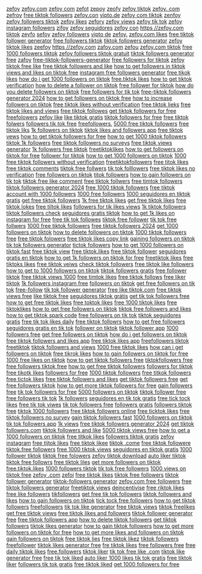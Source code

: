 <a href="https://colab.research.google.com/drive/1AdzPtITRseCgWU4H1sXs4MCLcKm1cZXQ" rel="follow">zefoy</a>
<a href="https://colab.research.google.com/drive/1AdzPtITRseCgWU4H1sXs4MCLcKm1cZXQ" rel="follow">zefoy.com</a>
<a href="https://colab.research.google.com/drive/1AdzPtITRseCgWU4H1sXs4MCLcKm1cZXQ" rel="follow">zefoy com</a>
<a href="https://colab.research.google.com/drive/1AdzPtITRseCgWU4H1sXs4MCLcKm1cZXQ" rel="follow">zefot</a>
<a href="https://colab.research.google.com/drive/1AdzPtITRseCgWU4H1sXs4MCLcKm1cZXQ" rel="follow">zepoy</a>
<a href="https://colab.research.google.com/drive/1AdzPtITRseCgWU4H1sXs4MCLcKm1cZXQ" rel="follow">zeofy</a>
<a href="https://colab.research.google.com/drive/1AdzPtITRseCgWU4H1sXs4MCLcKm1cZXQ" rel="follow">zefoy tiktok</a>
<a href="https://colab.research.google.com/drive/1AdzPtITRseCgWU4H1sXs4MCLcKm1cZXQ" rel="follow">zefoy. com</a>
<a href="https://colab.research.google.com/drive/1AdzPtITRseCgWU4H1sXs4MCLcKm1cZXQ" rel="follow">zefroy</a>
<a href="https://colab.research.google.com/drive/1AdzPtITRseCgWU4H1sXs4MCLcKm1cZXQ" rel="follow">free tiktok followers</a>
<a href="https://colab.research.google.com/drive/1AdzPtITRseCgWU4H1sXs4MCLcKm1cZXQ" rel="follow">zefoy.con</a>
<a href="https://colab.research.google.com/drive/1AdzPtITRseCgWU4H1sXs4MCLcKm1cZXQ" rel="follow">vipto.de</a>
<a href="https://colab.research.google.com/drive/1AdzPtITRseCgWU4H1sXs4MCLcKm1cZXQ" rel="follow">zefoy com tiktok</a>
<a href="https://colab.research.google.com/drive/1AdzPtITRseCgWU4H1sXs4MCLcKm1cZXQ" rel="follow">zenfoy</a>
<a href="https://colab.research.google.com/drive/1AdzPtITRseCgWU4H1sXs4MCLcKm1cZXQ" rel="follow">zefoy followers tiktok</a>
<a href="https://colab.research.google.com/drive/1AdzPtITRseCgWU4H1sXs4MCLcKm1cZXQ" rel="follow">zefoy likes</a>
<a href="https://colab.research.google.com/drive/1AdzPtITRseCgWU4H1sXs4MCLcKm1cZXQ" rel="follow">zefory</a>
<a href="https://colab.research.google.com/drive/1AdzPtITRseCgWU4H1sXs4MCLcKm1cZXQ" rel="follow">zefoy views</a>
<a href="https://colab.research.google.com/drive/1AdzPtITRseCgWU4H1sXs4MCLcKm1cZXQ" rel="follow">zefoy tik tok</a>
<a href="https://colab.research.google.com/drive/1AdzPtITRseCgWU4H1sXs4MCLcKm1cZXQ" rel="follow">zefoy instagram followers</a>
<a href="https://colab.research.google.com/drive/1AdzPtITRseCgWU4H1sXs4MCLcKm1cZXQ" rel="follow">zifoy</a>
<a href="https://colab.research.google.com/drive/1AdzPtITRseCgWU4H1sXs4MCLcKm1cZXQ" rel="follow">zefoy seguidores</a>
<a href="https://colab.research.google.com/drive/1AdzPtITRseCgWU4H1sXs4MCLcKm1cZXQ" rel="follow">zefoy con</a>
<a href="https://colab.research.google.com/drive/1AdzPtITRseCgWU4H1sXs4MCLcKm1cZXQ" rel="follow">https //zefoy.com tiktok</a>
<a href="https://colab.research.google.com/drive/1AdzPtITRseCgWU4H1sXs4MCLcKm1cZXQ" rel="follow">zeyfo</a>
<a href="https://colab.research.google.com/drive/1AdzPtITRseCgWU4H1sXs4MCLcKm1cZXQ" rel="follow">sefoy</a>
<a href="https://colab.research.google.com/drive/1AdzPtITRseCgWU4H1sXs4MCLcKm1cZXQ" rel="follow">zefoy followers</a>
<a href="https://colab.research.google.com/drive/1AdzPtITRseCgWU4H1sXs4MCLcKm1cZXQ" rel="follow">vipto de</a>
<a href="https://colab.research.google.com/drive/1AdzPtITRseCgWU4H1sXs4MCLcKm1cZXQ" rel="follow">zefoy.</a>
<a href="https://colab.research.google.com/drive/1AdzPtITRseCgWU4H1sXs4MCLcKm1cZXQ" rel="follow">zefoy.com likes</a>
<a href="https://colab.research.google.com/drive/1AdzPtITRseCgWU4H1sXs4MCLcKm1cZXQ" rel="follow">free tiktok follower generator</a>
<a href="https://colab.research.google.com/drive/1AdzPtITRseCgWU4H1sXs4MCLcKm1cZXQ" rel="follow">free followers tiktok</a>
<a href="https://colab.research.google.com/drive/1AdzPtITRseCgWU4H1sXs4MCLcKm1cZXQ" rel="follow">tiktok followers generator</a>
<a href="https://colab.research.google.com/drive/1AdzPtITRseCgWU4H1sXs4MCLcKm1cZXQ" rel="follow">zefoy tiktok likes</a>
<a href="https://colab.research.google.com/drive/1AdzPtITRseCgWU4H1sXs4MCLcKm1cZXQ" rel="follow">zeefoy</a>
<a href="https://colab.research.google.com/drive/1AdzPtITRseCgWU4H1sXs4MCLcKm1cZXQ" rel="follow">https //zefoy.com</a>
<a href="https://colab.research.google.com/drive/1AdzPtITRseCgWU4H1sXs4MCLcKm1cZXQ" rel="follow">zafoy.com</a>
<a href="https://colab.research.google.com/drive/1AdzPtITRseCgWU4H1sXs4MCLcKm1cZXQ" rel="follow">zefou</a>
<a href="https://colab.research.google.com/drive/1AdzPtITRseCgWU4H1sXs4MCLcKm1cZXQ" rel="follow">zefoy.com tiktok</a>
<a href="https://colab.research.google.com/drive/1AdzPtITRseCgWU4H1sXs4MCLcKm1cZXQ" rel="follow">free 1000 followers tiktok</a>
<a href="https://colab.research.google.com/drive/1AdzPtITRseCgWU4H1sXs4MCLcKm1cZXQ" rel="follow">zefoy followers tiktok gratuit</a>
<a href="https://colab.research.google.com/drive/1AdzPtITRseCgWU4H1sXs4MCLcKm1cZXQ" rel="follow">tiktok followers generator free</a>
<a href="https://colab.research.google.com/drive/1AdzPtITRseCgWU4H1sXs4MCLcKm1cZXQ" rel="follow">zafoy</a>
<a href="https://colab.research.google.com/drive/1AdzPtITRseCgWU4H1sXs4MCLcKm1cZXQ" rel="follow">free-tiktok-followers-generator</a>
<a href="https://colab.research.google.com/drive/1AdzPtITRseCgWU4H1sXs4MCLcKm1cZXQ" rel="follow">free followers for tiktok</a>
<a href="https://colab.research.google.com/drive/1AdzPtITRseCgWU4H1sXs4MCLcKm1cZXQ" rel="follow">zefoy tiktok free like</a>
<a href="https://colab.research.google.com/drive/1AdzPtITRseCgWU4H1sXs4MCLcKm1cZXQ" rel="follow">free tiktok followers and like</a>
<a href="https://colab.research.google.com/drive/1AdzPtITRseCgWU4H1sXs4MCLcKm1cZXQ" rel="follow">how to get followers in tiktok</a>
<a href="https://colab.research.google.com/drive/1AdzPtITRseCgWU4H1sXs4MCLcKm1cZXQ" rel="follow">views and likes on tiktok free</a>
<a href="https://colab.research.google.com/drive/1AdzPtITRseCgWU4H1sXs4MCLcKm1cZXQ" rel="follow">instagram free followers generator</a>
<a href="https://colab.research.google.com/drive/1AdzPtITRseCgWU4H1sXs4MCLcKm1cZXQ" rel="follow">free tikok likes</a>
<a href="https://colab.research.google.com/drive/1AdzPtITRseCgWU4H1sXs4MCLcKm1cZXQ" rel="follow">how do i get 1000 followers on tiktok</a>
<a href="https://colab.research.google.com/drive/1AdzPtITRseCgWU4H1sXs4MCLcKm1cZXQ" rel="follow">free.tiktok likes</a>
<a href="https://colab.research.google.com/drive/1AdzPtITRseCgWU4H1sXs4MCLcKm1cZXQ" rel="follow">how to get tiktok verification</a>
<a href="https://colab.research.google.com/drive/1AdzPtITRseCgWU4H1sXs4MCLcKm1cZXQ" rel="follow">how to delete a follower on tiktok</a>
<a href="https://colab.research.google.com/drive/1AdzPtITRseCgWU4H1sXs4MCLcKm1cZXQ" rel="follow">free follower for tiktok</a>
<a href="https://colab.research.google.com/drive/1AdzPtITRseCgWU4H1sXs4MCLcKm1cZXQ" rel="follow">how do you delete followers on tiktok</a>
<a href="https://colab.research.google.com/drive/1AdzPtITRseCgWU4H1sXs4MCLcKm1cZXQ" rel="follow">free followers for tik tok</a>
<a href="https://colab.research.google.com/drive/1AdzPtITRseCgWU4H1sXs4MCLcKm1cZXQ" rel="follow">free-tiktok followers generator 2024</a>
<a href="https://colab.research.google.com/drive/1AdzPtITRseCgWU4H1sXs4MCLcKm1cZXQ" rel="follow">how to get followers on tiktok free</a>
<a href="https://colab.research.google.com/drive/1AdzPtITRseCgWU4H1sXs4MCLcKm1cZXQ" rel="follow">how to increase followers on tiktok</a>
<a href="https://colab.research.google.com/drive/1AdzPtITRseCgWU4H1sXs4MCLcKm1cZXQ" rel="follow">free tiktok likes without verification</a>
<a href="https://colab.research.google.com/drive/1AdzPtITRseCgWU4H1sXs4MCLcKm1cZXQ" rel="follow">free tiktok lieks</a>
<a href="https://colab.research.google.com/drive/1AdzPtITRseCgWU4H1sXs4MCLcKm1cZXQ" rel="follow">free tiktok likes and views</a>
<a href="https://colab.research.google.com/drive/1AdzPtITRseCgWU4H1sXs4MCLcKm1cZXQ" rel="follow">free tiktok followes</a>
<a href="https://colab.research.google.com/drive/1AdzPtITRseCgWU4H1sXs4MCLcKm1cZXQ" rel="follow">get tiktok followers for free</a>
<a href="https://colab.research.google.com/drive/1AdzPtITRseCgWU4H1sXs4MCLcKm1cZXQ" rel="follow">freefolowers</a>
<a href="https://colab.research.google.com/drive/1AdzPtITRseCgWU4H1sXs4MCLcKm1cZXQ" rel="follow">zefoy like</a>
<a href="https://colab.research.google.com/drive/1AdzPtITRseCgWU4H1sXs4MCLcKm1cZXQ" rel="follow">like tiktok gratis</a>
<a href="https://colab.research.google.com/drive/1AdzPtITRseCgWU4H1sXs4MCLcKm1cZXQ" rel="follow">tiktok followers for free</a>
<a href="https://colab.research.google.com/drive/1AdzPtITRseCgWU4H1sXs4MCLcKm1cZXQ" rel="follow">free tiktok folwers</a>
<a href="https://colab.research.google.com/drive/1AdzPtITRseCgWU4H1sXs4MCLcKm1cZXQ" rel="follow">followers tik tok free</a>
<a href="https://colab.research.google.com/drive/1AdzPtITRseCgWU4H1sXs4MCLcKm1cZXQ" rel="follow">freefollowers.</a>
<a href="https://colab.research.google.com/drive/1AdzPtITRseCgWU4H1sXs4MCLcKm1cZXQ" rel="follow">5000 free tiktok followers</a>
<a href="https://colab.research.google.com/drive/1AdzPtITRseCgWU4H1sXs4MCLcKm1cZXQ" rel="follow">free tiktok liks</a>
<a href="https://colab.research.google.com/drive/1AdzPtITRseCgWU4H1sXs4MCLcKm1cZXQ" rel="follow">1k followers on tiktok</a>
<a href="https://colab.research.google.com/drive/1AdzPtITRseCgWU4H1sXs4MCLcKm1cZXQ" rel="follow">tiktok likes and followers app</a>
<a href="https://colab.research.google.com/drive/1AdzPtITRseCgWU4H1sXs4MCLcKm1cZXQ" rel="follow">free tiktok vews</a>
<a href="https://colab.research.google.com/drive/1AdzPtITRseCgWU4H1sXs4MCLcKm1cZXQ" rel="follow">how to get tiktok followers for free</a>
<a href="https://colab.research.google.com/drive/1AdzPtITRseCgWU4H1sXs4MCLcKm1cZXQ" rel="follow">how to get 1000 tiktok followers</a>
<a href="https://colab.research.google.com/drive/1AdzPtITRseCgWU4H1sXs4MCLcKm1cZXQ" rel="follow">tiktok 1k followers</a>
<a href="https://colab.research.google.com/drive/1AdzPtITRseCgWU4H1sXs4MCLcKm1cZXQ" rel="follow">free tiktok followers no surveys</a>
<a href="https://colab.research.google.com/drive/1AdzPtITRseCgWU4H1sXs4MCLcKm1cZXQ" rel="follow">free tiktok views generator</a>
<a href="https://colab.research.google.com/drive/1AdzPtITRseCgWU4H1sXs4MCLcKm1cZXQ" rel="follow">1k followers free tiktok</a>
<a href="https://colab.research.google.com/drive/1AdzPtITRseCgWU4H1sXs4MCLcKm1cZXQ" rel="follow">freetiktoklikes</a>
<a href="https://colab.research.google.com/drive/1AdzPtITRseCgWU4H1sXs4MCLcKm1cZXQ" rel="follow">how to get followers on tiktok for free</a>
<a href="https://colab.research.google.com/drive/1AdzPtITRseCgWU4H1sXs4MCLcKm1cZXQ" rel="follow">follower for tiktok</a>
<a href="https://colab.research.google.com/drive/1AdzPtITRseCgWU4H1sXs4MCLcKm1cZXQ" rel="follow">how to get 1000 followers on tiktok</a>
<a href="https://colab.research.google.com/drive/1AdzPtITRseCgWU4H1sXs4MCLcKm1cZXQ" rel="follow">1000 free tiktok followers without verification</a>
<a href="https://colab.research.google.com/drive/1AdzPtITRseCgWU4H1sXs4MCLcKm1cZXQ" rel="follow">freetiktokfollowers</a>
<a href="https://colab.research.google.com/drive/1AdzPtITRseCgWU4H1sXs4MCLcKm1cZXQ" rel="follow">free titok likes</a>
<a href="https://colab.research.google.com/drive/1AdzPtITRseCgWU4H1sXs4MCLcKm1cZXQ" rel="follow">free tiktok comments</a>
<a href="https://colab.research.google.com/drive/1AdzPtITRseCgWU4H1sXs4MCLcKm1cZXQ" rel="follow">tiktok free follwers</a>
<a href="https://colab.research.google.com/drive/1AdzPtITRseCgWU4H1sXs4MCLcKm1cZXQ" rel="follow">tik tok folllowers</a>
<a href="https://colab.research.google.com/drive/1AdzPtITRseCgWU4H1sXs4MCLcKm1cZXQ" rel="follow">free tiktok likes no verification</a>
<a href="https://colab.research.google.com/drive/1AdzPtITRseCgWU4H1sXs4MCLcKm1cZXQ" rel="follow">free followers on tiktok</a>
<a href="https://colab.research.google.com/drive/1AdzPtITRseCgWU4H1sXs4MCLcKm1cZXQ" rel="follow">titok followers</a>
<a href="https://colab.research.google.com/drive/1AdzPtITRseCgWU4H1sXs4MCLcKm1cZXQ" rel="follow">how to gain followers on tik tok</a>
<a href="https://colab.research.google.com/drive/1AdzPtITRseCgWU4H1sXs4MCLcKm1cZXQ" rel="follow">tiktok free like comment</a>
<a href="https://colab.research.google.com/drive/1AdzPtITRseCgWU4H1sXs4MCLcKm1cZXQ" rel="follow">free tiktok follwers</a>
<a href="https://colab.research.google.com/drive/1AdzPtITRseCgWU4H1sXs4MCLcKm1cZXQ" rel="follow">free timtok followers</a>
<a href="https://colab.research.google.com/drive/1AdzPtITRseCgWU4H1sXs4MCLcKm1cZXQ" rel="follow">tiktok followers generator 2024</a>
<a href="https://colab.research.google.com/drive/1AdzPtITRseCgWU4H1sXs4MCLcKm1cZXQ" rel="follow">free 1000 tiktok followers</a>
<a href="https://colab.research.google.com/drive/1AdzPtITRseCgWU4H1sXs4MCLcKm1cZXQ" rel="follow">free tiktok account with 1000 followers</a>
<a href="https://colab.research.google.com/drive/1AdzPtITRseCgWU4H1sXs4MCLcKm1cZXQ" rel="follow">1000 free followers</a>
<a href="https://colab.research.google.com/drive/1AdzPtITRseCgWU4H1sXs4MCLcKm1cZXQ" rel="follow">1000 seguidores en tiktok gratis</a>
<a href="https://colab.research.google.com/drive/1AdzPtITRseCgWU4H1sXs4MCLcKm1cZXQ" rel="follow">get free tiktok followers</a>
<a href="https://colab.research.google.com/drive/1AdzPtITRseCgWU4H1sXs4MCLcKm1cZXQ" rel="follow">1k free tiktok likes</a>
<a href="https://colab.research.google.com/drive/1AdzPtITRseCgWU4H1sXs4MCLcKm1cZXQ" rel="follow">get free tiktok likes</a>
<a href="https://colab.research.google.com/drive/1AdzPtITRseCgWU4H1sXs4MCLcKm1cZXQ" rel="follow">free tiktok lokes</a>
<a href="https://colab.research.google.com/drive/1AdzPtITRseCgWU4H1sXs4MCLcKm1cZXQ" rel="follow">free tiltok likes</a>
<a href="https://colab.research.google.com/drive/1AdzPtITRseCgWU4H1sXs4MCLcKm1cZXQ" rel="follow">followers for tik likes views</a>
<a href="https://colab.research.google.com/drive/1AdzPtITRseCgWU4H1sXs4MCLcKm1cZXQ" rel="follow">1k tiktok followers</a>
<a href="https://colab.research.google.com/drive/1AdzPtITRseCgWU4H1sXs4MCLcKm1cZXQ" rel="follow">tiktok followers check</a>
<a href="https://colab.research.google.com/drive/1AdzPtITRseCgWU4H1sXs4MCLcKm1cZXQ" rel="follow">seguidores gratis tiktok</a>
<a href="https://colab.research.google.com/drive/1AdzPtITRseCgWU4H1sXs4MCLcKm1cZXQ" rel="follow">how to get 1k likes on instagram for free</a>
<a href="https://colab.research.google.com/drive/1AdzPtITRseCgWU4H1sXs4MCLcKm1cZXQ" rel="follow">free tik tok followes</a>
<a href="https://colab.research.google.com/drive/1AdzPtITRseCgWU4H1sXs4MCLcKm1cZXQ" rel="follow">tiktok free follower</a>
<a href="https://colab.research.google.com/drive/1AdzPtITRseCgWU4H1sXs4MCLcKm1cZXQ" rel="follow">tik tok free follwers</a>
<a href="https://colab.research.google.com/drive/1AdzPtITRseCgWU4H1sXs4MCLcKm1cZXQ" rel="follow">1000 free tiktok followers</a>
<a href="https://colab.research.google.com/drive/1AdzPtITRseCgWU4H1sXs4MCLcKm1cZXQ" rel="follow">free tiktok followers 2024</a>
<a href="https://colab.research.google.com/drive/1AdzPtITRseCgWU4H1sXs4MCLcKm1cZXQ" rel="follow">get 1000 followers on tiktok</a>
<a href="https://colab.research.google.com/drive/1AdzPtITRseCgWU4H1sXs4MCLcKm1cZXQ" rel="follow">how to delete followers on tiktok</a>
<a href="https://colab.research.google.com/drive/1AdzPtITRseCgWU4H1sXs4MCLcKm1cZXQ" rel="follow">1000 tiktok followers free</a>
<a href="https://colab.research.google.com/drive/1AdzPtITRseCgWU4H1sXs4MCLcKm1cZXQ" rel="follow">free tiktok folowers</a>
<a href="https://colab.research.google.com/drive/1AdzPtITRseCgWU4H1sXs4MCLcKm1cZXQ" rel="follow">free tiktok likes copy link</a>
<a href="https://colab.research.google.com/drive/1AdzPtITRseCgWU4H1sXs4MCLcKm1cZXQ" rel="follow">gaining followers on tiktok</a>
<a href="https://colab.research.google.com/drive/1AdzPtITRseCgWU4H1sXs4MCLcKm1cZXQ" rel="follow">tik tok followers generator</a>
<a href="https://colab.research.google.com/drive/1AdzPtITRseCgWU4H1sXs4MCLcKm1cZXQ" rel="follow">tictok followers</a>
<a href="https://colab.research.google.com/drive/1AdzPtITRseCgWU4H1sXs4MCLcKm1cZXQ" rel="follow">how to get 1000 followers on tiktok fast</a>
<a href="https://colab.research.google.com/drive/1AdzPtITRseCgWU4H1sXs4MCLcKm1cZXQ" rel="follow">free tiktok view</a>
<a href="https://colab.research.google.com/drive/1AdzPtITRseCgWU4H1sXs4MCLcKm1cZXQ" rel="follow">free tiktok.likes</a>
<a href="https://colab.research.google.com/drive/1AdzPtITRseCgWU4H1sXs4MCLcKm1cZXQ" rel="follow">free tiktok follower</a>
<a href="https://colab.research.google.com/drive/1AdzPtITRseCgWU4H1sXs4MCLcKm1cZXQ" rel="follow">seguidores gratis en tiktok</a>
<a href="https://colab.research.google.com/drive/1AdzPtITRseCgWU4H1sXs4MCLcKm1cZXQ" rel="follow">how to get 1k followers on tiktok for free</a>
<a href="https://colab.research.google.com/drive/1AdzPtITRseCgWU4H1sXs4MCLcKm1cZXQ" rel="follow">freetiktok likes</a>
<a href="https://colab.research.google.com/drive/1AdzPtITRseCgWU4H1sXs4MCLcKm1cZXQ" rel="follow">free tiktoks likes</a>
<a href="https://colab.research.google.com/drive/1AdzPtITRseCgWU4H1sXs4MCLcKm1cZXQ" rel="follow">free tiktok veiws</a>
<a href="https://colab.research.google.com/drive/1AdzPtITRseCgWU4H1sXs4MCLcKm1cZXQ" rel="follow">check tiktok followers</a>
<a href="https://colab.research.google.com/drive/1AdzPtITRseCgWU4H1sXs4MCLcKm1cZXQ" rel="follow">free tiktok like followers</a>
<a href="https://colab.research.google.com/drive/1AdzPtITRseCgWU4H1sXs4MCLcKm1cZXQ" rel="follow">how to get to 1000 followers on tiktok</a>
<a href="https://colab.research.google.com/drive/1AdzPtITRseCgWU4H1sXs4MCLcKm1cZXQ" rel="follow">tiktok followers gratis</a>
<a href="https://colab.research.google.com/drive/1AdzPtITRseCgWU4H1sXs4MCLcKm1cZXQ" rel="follow">free follower tiktok</a>
<a href="https://colab.research.google.com/drive/1AdzPtITRseCgWU4H1sXs4MCLcKm1cZXQ" rel="follow">free tiktok views 1000</a>
<a href="https://colab.research.google.com/drive/1AdzPtITRseCgWU4H1sXs4MCLcKm1cZXQ" rel="follow">free timtok likes</a>
<a href="https://colab.research.google.com/drive/1AdzPtITRseCgWU4H1sXs4MCLcKm1cZXQ" rel="follow">free tiktok follows</a>
<a href="https://colab.research.google.com/drive/1AdzPtITRseCgWU4H1sXs4MCLcKm1cZXQ" rel="follow">free liker tiktok</a>
<a href="https://colab.research.google.com/drive/1AdzPtITRseCgWU4H1sXs4MCLcKm1cZXQ" rel="follow">1k followers instagram free</a>
<a href="https://colab.research.google.com/drive/1AdzPtITRseCgWU4H1sXs4MCLcKm1cZXQ" rel="follow">followers on tiktok</a>
<a href="https://colab.research.google.com/drive/1AdzPtITRseCgWU4H1sXs4MCLcKm1cZXQ" rel="follow">get free followers on tik tok</a>
<a href="https://colab.research.google.com/drive/1AdzPtITRseCgWU4H1sXs4MCLcKm1cZXQ" rel="follow">free-follow</a>
<a href="https://colab.research.google.com/drive/1AdzPtITRseCgWU4H1sXs4MCLcKm1cZXQ" rel="follow">tik tok follower generator</a>
<a href="https://colab.research.google.com/drive/1AdzPtITRseCgWU4H1sXs4MCLcKm1cZXQ" rel="follow">free like tiktok.com</a>
<a href="https://colab.research.google.com/drive/1AdzPtITRseCgWU4H1sXs4MCLcKm1cZXQ" rel="follow">free tiktok views free</a>
<a href="https://colab.research.google.com/drive/1AdzPtITRseCgWU4H1sXs4MCLcKm1cZXQ" rel="follow">like tiktok free</a>
<a href="https://colab.research.google.com/drive/1AdzPtITRseCgWU4H1sXs4MCLcKm1cZXQ" rel="follow">seguidores tiktok grátis</a>
<a href="https://colab.research.google.com/drive/1AdzPtITRseCgWU4H1sXs4MCLcKm1cZXQ" rel="follow">get tik tok followers free</a>
<a href="https://colab.research.google.com/drive/1AdzPtITRseCgWU4H1sXs4MCLcKm1cZXQ" rel="follow">how to get free tiktok likes</a>
<a href="https://colab.research.google.com/drive/1AdzPtITRseCgWU4H1sXs4MCLcKm1cZXQ" rel="follow">free toktok likes</a>
<a href="https://colab.research.google.com/drive/1AdzPtITRseCgWU4H1sXs4MCLcKm1cZXQ" rel="follow">free 1000 tiktok likes</a>
<a href="https://colab.research.google.com/drive/1AdzPtITRseCgWU4H1sXs4MCLcKm1cZXQ" rel="follow">free tiktoklikes</a>
<a href="https://colab.research.google.com/drive/1AdzPtITRseCgWU4H1sXs4MCLcKm1cZXQ" rel="follow">how to get free followers on tiktok</a>
<a href="https://colab.research.google.com/drive/1AdzPtITRseCgWU4H1sXs4MCLcKm1cZXQ" rel="follow">tiktok free followers and likes</a>
<a href="https://colab.research.google.com/drive/1AdzPtITRseCgWU4H1sXs4MCLcKm1cZXQ" rel="follow">how to get tiktok spark code</a>
<a href="https://colab.research.google.com/drive/1AdzPtITRseCgWU4H1sXs4MCLcKm1cZXQ" rel="follow">free followers on tik tok</a>
<a href="https://colab.research.google.com/drive/1AdzPtITRseCgWU4H1sXs4MCLcKm1cZXQ" rel="follow">tiktok seguidores gratis</a>
<a href="https://colab.research.google.com/drive/1AdzPtITRseCgWU4H1sXs4MCLcKm1cZXQ" rel="follow">free tik tok likes daily</a>
<a href="https://colab.research.google.com/drive/1AdzPtITRseCgWU4H1sXs4MCLcKm1cZXQ" rel="follow">free tiktok followrs</a>
<a href="https://colab.research.google.com/drive/1AdzPtITRseCgWU4H1sXs4MCLcKm1cZXQ" rel="follow">how to get free followers</a>
<a href="https://colab.research.google.com/drive/1AdzPtITRseCgWU4H1sXs4MCLcKm1cZXQ" rel="follow">seguidores gratis en tik tok</a>
<a href="https://colab.research.google.com/drive/1AdzPtITRseCgWU4H1sXs4MCLcKm1cZXQ" rel="follow">follower on tiktok</a>
<a href="https://colab.research.google.com/drive/1AdzPtITRseCgWU4H1sXs4MCLcKm1cZXQ" rel="follow">tiktok follower app</a>
<a href="https://colab.research.google.com/drive/1AdzPtITRseCgWU4H1sXs4MCLcKm1cZXQ" rel="follow">1000 followers free</a>
<a href="https://colab.research.google.com/drive/1AdzPtITRseCgWU4H1sXs4MCLcKm1cZXQ" rel="follow">get free followers on tiktok</a>
<a href="https://colab.research.google.com/drive/1AdzPtITRseCgWU4H1sXs4MCLcKm1cZXQ" rel="follow">how do i get followers on tiktok</a>
<a href="https://colab.research.google.com/drive/1AdzPtITRseCgWU4H1sXs4MCLcKm1cZXQ" rel="follow">free tiktok followers and likes app</a>
<a href="https://colab.research.google.com/drive/1AdzPtITRseCgWU4H1sXs4MCLcKm1cZXQ" rel="follow">free tiktok likes app</a>
<a href="https://colab.research.google.com/drive/1AdzPtITRseCgWU4H1sXs4MCLcKm1cZXQ" rel="follow">freefollowers tiktok</a>
<a href="https://colab.research.google.com/drive/1AdzPtITRseCgWU4H1sXs4MCLcKm1cZXQ" rel="follow">freetiktok</a>
<a href="https://colab.research.google.com/drive/1AdzPtITRseCgWU4H1sXs4MCLcKm1cZXQ" rel="follow">tiktok followers and views</a>
<a href="https://colab.research.google.com/drive/1AdzPtITRseCgWU4H1sXs4MCLcKm1cZXQ" rel="follow">1000 free tiktok likes</a>
<a href="https://colab.research.google.com/drive/1AdzPtITRseCgWU4H1sXs4MCLcKm1cZXQ" rel="follow">how can i get followers on tiktok</a>
<a href="https://colab.research.google.com/drive/1AdzPtITRseCgWU4H1sXs4MCLcKm1cZXQ" rel="follow">free tikrok likes</a>
<a href="https://colab.research.google.com/drive/1AdzPtITRseCgWU4H1sXs4MCLcKm1cZXQ" rel="follow">how to gain followers on tiktok for free</a>
<a href="https://colab.research.google.com/drive/1AdzPtITRseCgWU4H1sXs4MCLcKm1cZXQ" rel="follow">1000 free likes on tiktok</a>
<a href="https://colab.research.google.com/drive/1AdzPtITRseCgWU4H1sXs4MCLcKm1cZXQ" rel="follow">how to get tiktok followers free</a>
<a href="https://colab.research.google.com/drive/1AdzPtITRseCgWU4H1sXs4MCLcKm1cZXQ" rel="follow">tiktokfollowers free</a>
<a href="https://colab.research.google.com/drive/1AdzPtITRseCgWU4H1sXs4MCLcKm1cZXQ" rel="follow">free followers tiktok free</a>
<a href="https://colab.research.google.com/drive/1AdzPtITRseCgWU4H1sXs4MCLcKm1cZXQ" rel="follow">how to get free tiktok followers</a>
<a href="https://colab.research.google.com/drive/1AdzPtITRseCgWU4H1sXs4MCLcKm1cZXQ" rel="follow">followers for tiktok</a>
<a href="https://colab.research.google.com/drive/1AdzPtITRseCgWU4H1sXs4MCLcKm1cZXQ" rel="follow">free tikotk likes</a>
<a href="https://colab.research.google.com/drive/1AdzPtITRseCgWU4H1sXs4MCLcKm1cZXQ" rel="follow">followers for free</a>
<a href="https://colab.research.google.com/drive/1AdzPtITRseCgWU4H1sXs4MCLcKm1cZXQ" rel="follow">1000 tiktok followers</a>
<a href="https://colab.research.google.com/drive/1AdzPtITRseCgWU4H1sXs4MCLcKm1cZXQ" rel="follow">free titkok followers</a>
<a href="https://colab.research.google.com/drive/1AdzPtITRseCgWU4H1sXs4MCLcKm1cZXQ" rel="follow">free tictok likes</a>
<a href="https://colab.research.google.com/drive/1AdzPtITRseCgWU4H1sXs4MCLcKm1cZXQ" rel="follow">free tiktok followers and likes</a>
<a href="https://colab.research.google.com/drive/1AdzPtITRseCgWU4H1sXs4MCLcKm1cZXQ" rel="follow">get tiktok followers free</a>
<a href="https://colab.research.google.com/drive/1AdzPtITRseCgWU4H1sXs4MCLcKm1cZXQ" rel="follow">get free followers tiktok</a>
<a href="https://colab.research.google.com/drive/1AdzPtITRseCgWU4H1sXs4MCLcKm1cZXQ" rel="follow">how to get more tiktok followers for free</a>
<a href="https://colab.research.google.com/drive/1AdzPtITRseCgWU4H1sXs4MCLcKm1cZXQ" rel="follow">gain followers free</a>
<a href="https://colab.research.google.com/drive/1AdzPtITRseCgWU4H1sXs4MCLcKm1cZXQ" rel="follow">tik tok followers for free</a>
<a href="https://colab.research.google.com/drive/1AdzPtITRseCgWU4H1sXs4MCLcKm1cZXQ" rel="follow">5000 followers on tiktok</a>
<a href="https://colab.research.google.com/drive/1AdzPtITRseCgWU4H1sXs4MCLcKm1cZXQ" rel="follow">tiktok follower free</a>
<a href="https://colab.research.google.com/drive/1AdzPtITRseCgWU4H1sXs4MCLcKm1cZXQ" rel="follow">free followers tik tok</a>
<a href="https://colab.research.google.com/drive/1AdzPtITRseCgWU4H1sXs4MCLcKm1cZXQ" rel="follow">1k followers</a>
<a href="https://colab.research.google.com/drive/1AdzPtITRseCgWU4H1sXs4MCLcKm1cZXQ" rel="follow">seguidores en tik tok gratis</a>
<a href="https://colab.research.google.com/drive/1AdzPtITRseCgWU4H1sXs4MCLcKm1cZXQ" rel="follow">free tick tock likes</a>
<a href="https://colab.research.google.com/drive/1AdzPtITRseCgWU4H1sXs4MCLcKm1cZXQ" rel="follow">free tik tok viwes</a>
<a href="https://colab.research.google.com/drive/1AdzPtITRseCgWU4H1sXs4MCLcKm1cZXQ" rel="follow">tik tok followers free</a>
<a href="https://colab.research.google.com/drive/1AdzPtITRseCgWU4H1sXs4MCLcKm1cZXQ" rel="follow">followers gratis</a>
<a href="https://colab.research.google.com/drive/1AdzPtITRseCgWU4H1sXs4MCLcKm1cZXQ" rel="follow">followers tiktok free</a>
<a href="https://colab.research.google.com/drive/1AdzPtITRseCgWU4H1sXs4MCLcKm1cZXQ" rel="follow">tiktok 1000 followers</a>
<a href="https://colab.research.google.com/drive/1AdzPtITRseCgWU4H1sXs4MCLcKm1cZXQ" rel="follow">free tiktok followers online</a>
<a href="https://colab.research.google.com/drive/1AdzPtITRseCgWU4H1sXs4MCLcKm1cZXQ" rel="follow">free ticktok likes</a>
<a href="https://colab.research.google.com/drive/1AdzPtITRseCgWU4H1sXs4MCLcKm1cZXQ" rel="follow">free tiktok followers no survey</a>
<a href="https://colab.research.google.com/drive/1AdzPtITRseCgWU4H1sXs4MCLcKm1cZXQ" rel="follow">gain tiktok followers fast</a>
<a href="https://colab.research.google.com/drive/1AdzPtITRseCgWU4H1sXs4MCLcKm1cZXQ" rel="follow">1000 followers on tiktok</a>
<a href="https://colab.research.google.com/drive/1AdzPtITRseCgWU4H1sXs4MCLcKm1cZXQ" rel="follow">tik tok followers app</a>
<a href="https://colab.research.google.com/drive/1AdzPtITRseCgWU4H1sXs4MCLcKm1cZXQ" rel="follow">1k views</a>
<a href="https://colab.research.google.com/drive/1AdzPtITRseCgWU4H1sXs4MCLcKm1cZXQ" rel="follow">free tiktok followers generator 2024</a>
<a href="https://colab.research.google.com/drive/1AdzPtITRseCgWU4H1sXs4MCLcKm1cZXQ" rel="follow">get tiktok followers.com</a>
<a href="https://colab.research.google.com/drive/1AdzPtITRseCgWU4H1sXs4MCLcKm1cZXQ" rel="follow">tiktok followers and like</a>
<a href="https://colab.research.google.com/drive/1AdzPtITRseCgWU4H1sXs4MCLcKm1cZXQ" rel="follow">5000 tiktok views free</a>
<a href="https://colab.research.google.com/drive/1AdzPtITRseCgWU4H1sXs4MCLcKm1cZXQ" rel="follow">how to get a 1000 followers on tiktok</a>
<a href="https://colab.research.google.com/drive/1AdzPtITRseCgWU4H1sXs4MCLcKm1cZXQ" rel="follow">free titkok likes</a>
<a href="https://colab.research.google.com/drive/1AdzPtITRseCgWU4H1sXs4MCLcKm1cZXQ" rel="follow">followers tiktok gratis</a>
<a href="https://colab.research.google.com/drive/1AdzPtITRseCgWU4H1sXs4MCLcKm1cZXQ" rel="follow">zefoy instagram</a>
<a href="https://colab.research.google.com/drive/1AdzPtITRseCgWU4H1sXs4MCLcKm1cZXQ" rel="follow">free tijtok likes</a>
<a href="https://colab.research.google.com/drive/1AdzPtITRseCgWU4H1sXs4MCLcKm1cZXQ" rel="follow">free tiktok likee</a>
<a href="https://colab.research.google.com/drive/1AdzPtITRseCgWU4H1sXs4MCLcKm1cZXQ" rel="follow">tiktok .come</a>
<a href="https://colab.research.google.com/drive/1AdzPtITRseCgWU4H1sXs4MCLcKm1cZXQ" rel="follow">free tiktok followere</a>
<a href="https://colab.research.google.com/drive/1AdzPtITRseCgWU4H1sXs4MCLcKm1cZXQ" rel="follow">tiktok.free followers</a>
<a href="https://colab.research.google.com/drive/1AdzPtITRseCgWU4H1sXs4MCLcKm1cZXQ" rel="follow">free 1000 tiktok views</a>
<a href="https://colab.research.google.com/drive/1AdzPtITRseCgWU4H1sXs4MCLcKm1cZXQ" rel="follow">seguidores en tiktok gratis</a>
<a href="https://colab.research.google.com/drive/1AdzPtITRseCgWU4H1sXs4MCLcKm1cZXQ" rel="follow">1000 follower tiktok</a>
<a href="https://colab.research.google.com/drive/1AdzPtITRseCgWU4H1sXs4MCLcKm1cZXQ" rel="follow">tiktok free folowers</a>
<a href="https://colab.research.google.com/drive/1AdzPtITRseCgWU4H1sXs4MCLcKm1cZXQ" rel="follow">zefoy tiktok download</a>
<a href="https://colab.research.google.com/drive/1AdzPtITRseCgWU4H1sXs4MCLcKm1cZXQ" rel="follow">auto liker tiktok</a>
<a href="https://colab.research.google.com/drive/1AdzPtITRseCgWU4H1sXs4MCLcKm1cZXQ" rel="follow">tiktok free followrs</a>
<a href="https://colab.research.google.com/drive/1AdzPtITRseCgWU4H1sXs4MCLcKm1cZXQ" rel="follow">free tiktok liles</a>
<a href="https://colab.research.google.com/drive/1AdzPtITRseCgWU4H1sXs4MCLcKm1cZXQ" rel="follow">get more followers on tiktok</a>
<a href="https://colab.research.google.com/drive/1AdzPtITRseCgWU4H1sXs4MCLcKm1cZXQ" rel="follow">free.tiktok.likes</a>
<a href="https://colab.research.google.com/drive/1AdzPtITRseCgWU4H1sXs4MCLcKm1cZXQ" rel="follow">1000 followers tiktok</a>
<a href="https://colab.research.google.com/drive/1AdzPtITRseCgWU4H1sXs4MCLcKm1cZXQ" rel="follow">tik tok free followers</a>
<a href="https://colab.research.google.com/drive/1AdzPtITRseCgWU4H1sXs4MCLcKm1cZXQ" rel="follow">1000 views on tiktok free</a>
<a href="https://colab.research.google.com/drive/1AdzPtITRseCgWU4H1sXs4MCLcKm1cZXQ" rel="follow">zefoy .com</a>
<a href="https://colab.research.google.com/drive/1AdzPtITRseCgWU4H1sXs4MCLcKm1cZXQ" rel="follow">zefoi</a>
<a href="https://colab.research.google.com/drive/1AdzPtITRseCgWU4H1sXs4MCLcKm1cZXQ" rel="follow">free tiktok likes</a>
<a href="https://colab.research.google.com/drive/1AdzPtITRseCgWU4H1sXs4MCLcKm1cZXQ" rel="follow">tiktok free followers</a>
<a href="https://colab.research.google.com/drive/1AdzPtITRseCgWU4H1sXs4MCLcKm1cZXQ" rel="follow">tiktok follower generator</a>
<a href="https://colab.research.google.com/drive/1AdzPtITRseCgWU4H1sXs4MCLcKm1cZXQ" rel="follow">tiktok-followers generator</a>
<a href="https://colab.research.google.com/drive/1AdzPtITRseCgWU4H1sXs4MCLcKm1cZXQ" rel="follow">zefoy.com free followers</a>
<a href="https://colab.research.google.com/drive/1AdzPtITRseCgWU4H1sXs4MCLcKm1cZXQ" rel="follow">free tiktok followers generator</a>
<a href="https://colab.research.google.com/drive/1AdzPtITRseCgWU4H1sXs4MCLcKm1cZXQ" rel="follow">freetiktok views</a>
<a href="https://colab.research.google.com/drive/1AdzPtITRseCgWU4H1sXs4MCLcKm1cZXQ" rel="follow">deincentivise</a>
<a href="https://colab.research.google.com/drive/1AdzPtITRseCgWU4H1sXs4MCLcKm1cZXQ" rel="follow">free riktok likes</a>
<a href="https://colab.research.google.com/drive/1AdzPtITRseCgWU4H1sXs4MCLcKm1cZXQ" rel="follow">free like followers</a>
<a href="https://colab.research.google.com/drive/1AdzPtITRseCgWU4H1sXs4MCLcKm1cZXQ" rel="follow">tikfollowers</a>
<a href="https://colab.research.google.com/drive/1AdzPtITRseCgWU4H1sXs4MCLcKm1cZXQ" rel="follow">get free tik tok followers</a>
<a href="https://colab.research.google.com/drive/1AdzPtITRseCgWU4H1sXs4MCLcKm1cZXQ" rel="follow">tiktok followers and likes</a>
<a href="https://colab.research.google.com/drive/1AdzPtITRseCgWU4H1sXs4MCLcKm1cZXQ" rel="follow">how to gain followers on tiktok</a>
<a href="https://colab.research.google.com/drive/1AdzPtITRseCgWU4H1sXs4MCLcKm1cZXQ" rel="follow">tick tock free followers</a>
<a href="https://colab.research.google.com/drive/1AdzPtITRseCgWU4H1sXs4MCLcKm1cZXQ" rel="follow">how to get tiktok followers</a>
<a href="https://colab.research.google.com/drive/1AdzPtITRseCgWU4H1sXs4MCLcKm1cZXQ" rel="follow">freefollowers</a>
<a href="https://colab.research.google.com/drive/1AdzPtITRseCgWU4H1sXs4MCLcKm1cZXQ" rel="follow">tik tok like generator</a>
<a href="https://colab.research.google.com/drive/1AdzPtITRseCgWU4H1sXs4MCLcKm1cZXQ" rel="follow">free tiktok views</a>
<a href="https://colab.research.google.com/drive/1AdzPtITRseCgWU4H1sXs4MCLcKm1cZXQ" rel="follow">tiktok freelikes</a>
<a href="https://colab.research.google.com/drive/1AdzPtITRseCgWU4H1sXs4MCLcKm1cZXQ" rel="follow">get free tiktok views</a>
<a href="https://colab.research.google.com/drive/1AdzPtITRseCgWU4H1sXs4MCLcKm1cZXQ" rel="follow">free tiktok likes and followers</a>
<a href="https://colab.research.google.com/drive/1AdzPtITRseCgWU4H1sXs4MCLcKm1cZXQ" rel="follow">tiktok follower generator free</a>
<a href="https://colab.research.google.com/drive/1AdzPtITRseCgWU4H1sXs4MCLcKm1cZXQ" rel="follow">free tiktok followers app</a>
<a href="https://colab.research.google.com/drive/1AdzPtITRseCgWU4H1sXs4MCLcKm1cZXQ" rel="follow">how to delete tiktok followers</a>
<a href="https://colab.research.google.com/drive/1AdzPtITRseCgWU4H1sXs4MCLcKm1cZXQ" rel="follow">get tiktok followers</a>
<a href="https://colab.research.google.com/drive/1AdzPtITRseCgWU4H1sXs4MCLcKm1cZXQ" rel="follow">tiktok likes generator</a>
<a href="https://colab.research.google.com/drive/1AdzPtITRseCgWU4H1sXs4MCLcKm1cZXQ" rel="follow">how to gain tiktok followers</a>
<a href="https://colab.research.google.com/drive/1AdzPtITRseCgWU4H1sXs4MCLcKm1cZXQ" rel="follow">how to get more followers on tiktok for free</a>
<a href="https://colab.research.google.com/drive/1AdzPtITRseCgWU4H1sXs4MCLcKm1cZXQ" rel="follow">how to get more likes and followers on tiktok</a>
<a href="https://colab.research.google.com/drive/1AdzPtITRseCgWU4H1sXs4MCLcKm1cZXQ" rel="follow">gain followers on tiktok</a>
<a href="https://colab.research.google.com/drive/1AdzPtITRseCgWU4H1sXs4MCLcKm1cZXQ" rel="follow">free tiktok lies</a>
<a href="https://colab.research.google.com/drive/1AdzPtITRseCgWU4H1sXs4MCLcKm1cZXQ" rel="follow">free tiktok likez</a>
<a href="https://colab.research.google.com/drive/1AdzPtITRseCgWU4H1sXs4MCLcKm1cZXQ" rel="follow">tiktok followers</a>
<a href="https://colab.research.google.com/drive/1AdzPtITRseCgWU4H1sXs4MCLcKm1cZXQ" rel="follow">freefollower</a>
<a href="https://colab.research.google.com/drive/1AdzPtITRseCgWU4H1sXs4MCLcKm1cZXQ" rel="follow">tiktok likes generator free</a>
<a href="https://colab.research.google.com/drive/1AdzPtITRseCgWU4H1sXs4MCLcKm1cZXQ" rel="follow">fre tiktok likes</a>
<a href="https://colab.research.google.com/drive/1AdzPtITRseCgWU4H1sXs4MCLcKm1cZXQ" rel="follow">free followers free</a>
<a href="https://colab.research.google.com/drive/1AdzPtITRseCgWU4H1sXs4MCLcKm1cZXQ" rel="follow">free daily tiktok likes</a>
<a href="https://colab.research.google.com/drive/1AdzPtITRseCgWU4H1sXs4MCLcKm1cZXQ" rel="follow">free.followers</a>
<a href="https://colab.research.google.com/drive/1AdzPtITRseCgWU4H1sXs4MCLcKm1cZXQ" rel="follow">tiktok liker</a>
<a href="https://colab.research.google.com/drive/1AdzPtITRseCgWU4H1sXs4MCLcKm1cZXQ" rel="follow">tik tok free like .com</a>
<a href="https://colab.research.google.com/drive/1AdzPtITRseCgWU4H1sXs4MCLcKm1cZXQ" rel="follow">tiktok like generator free</a>
<a href="https://colab.research.google.com/drive/1AdzPtITRseCgWU4H1sXs4MCLcKm1cZXQ" rel="follow">free tik tok liked</a>
<a href="https://colab.research.google.com/drive/1AdzPtITRseCgWU4H1sXs4MCLcKm1cZXQ" rel="follow">auto liker 1000 likes tik tok gratis</a>
<a href="https://colab.research.google.com/drive/1AdzPtITRseCgWU4H1sXs4MCLcKm1cZXQ" rel="follow">free tiktok liker</a>
<a href="https://colab.research.google.com/drive/1AdzPtITRseCgWU4H1sXs4MCLcKm1cZXQ" rel="follow">followers tik tok gratis</a>
<a href="https://colab.research.google.com/drive/1AdzPtITRseCgWU4H1sXs4MCLcKm1cZXQ" rel="follow">free tiktok liked</a>
<a href="https://colab.research.google.com/drive/1AdzPtITRseCgWU4H1sXs4MCLcKm1cZXQ" rel="follow">get 1000 followers for free</a>
